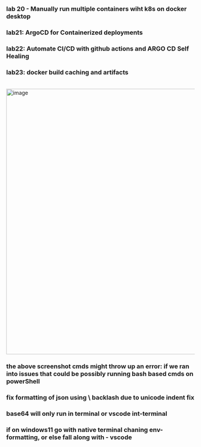 ##


### lab 20 - Manually run multiple containers wiht k8s on docker desktop
### lab21: ArgoCD for Containerized deployments
### lab22: Automate CI/CD with github actions and ARGO CD Self Healing
### lab23: docker build caching and artifacts

</br>

<img width="732" height="707" alt="image" src="https://github.com/user-attachments/assets/bedf0136-b5ae-4a11-8ce2-d7090bd1ef55" />

</br>

### the above screenshot cmds might throw up an error: if we ran into issues that could be possibly running bash based cmds on powerShell
### fix formatting of json using \ backlash due to unicode indent fix
### base64 will only run in terminal or vscode int-terminal
### if on windows11 go with native terminal chaning env-formatting, or else fall along with - vscode

